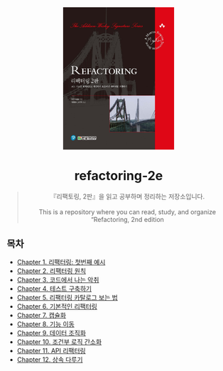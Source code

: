 <div align="center">


<img src="images/refactoring-2e.png" width="250"/>

# refactoring-2e

> 『리팩토링, 2판』을 읽고 공부하며 정리하는 저장소입니다.<br><br> This is a repository where you can read, study, and organize “Refactoring, 2nd edition


</div>


## 목차

- [Chapter 1. 리팩터링: 첫번째 예시](document/chapter01/README.md)
- [Chapter 2. 리팩터링 원칙](document/chapter02/README.md)
- [Chapter 3. 코드에서 나는 악취](document/chapter03/README.md)
- [Chapter 4. 테스트 구축하기](document/chapter04/README.md)
- [Chapter 5. 리팩터링 카탈로그 보는 법](document/chapter05/README.md)
- [Chapter 6. 기본적인 리팩터링](document/chapter06/README.md)
- [Chapter 7. 캡슐화](document/chapter07/README.md)
- [Chapter 8. 기능 이동](document/chapter08/README.md)
- [Chapter 9. 데이터 조직화](document/chapter09/README.md)
- [Chapter 10. 조건부 로직 간소화](document/chapter10/README.md)
- [Chapter 11. API 리팩터링](document/chapter11/README.md)
- [Chapter 12. 상속 다루기](document/chapter12/README.md)
